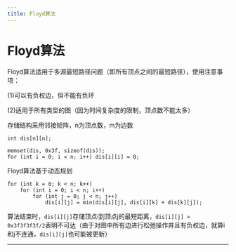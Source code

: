 ```yaml
---
title: Floyd算法
---
```


# Floyd算法

<script type="text/javascript" src="/include/head.js"></script>

Floyd算法适用于多源最短路径问题（即所有顶点之间的最短路径），使用注意事项：

(1)可以有负权边，但不能有负环

(2)适用于所有类型的图（因为时间复杂度的限制，顶点数不能太多）

存储结构采用邻接矩阵，n为顶点数，m为边数

```
int dis[n][n];

memset(dis, 0x3f, sizeof(dis));
for (int i = 0; i < n; i++) dis[i][i] = 0;
```

Floyd算法基于动态规划

```
for (int k = 0; k < n; k++)
    for (int i = 0; i < n; i++)
        for (int j = 0; j < n; j++)
            dis[i][j] = min(dis[i][j], dis[i][k] + dis[k][j]);
```

算法结束时，`dis[i][j]`存储顶点i到顶点j的最短距离，`dis[i][j] > 0x3f3f3f3f/2`表明不可达（由于对图中所有边进行松弛操作并且有负权边，就算i和j不连通，`dis[i][j]`也可能被更新）

---

<script type="text/javascript" src="/include/tail.js"></script>
